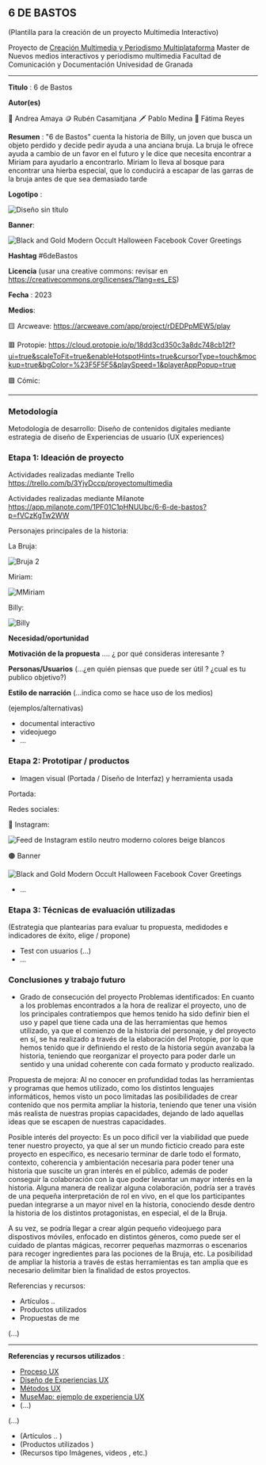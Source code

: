## 6 DE BASTOS

(Plantilla para la creación de un proyecto Multimedia Interactivo)

Proyecto de [Creación Multimedia y Periodismo Multiplataforma](https://github.com/mgea/PeriodismoMultimedia)
Master de Nuevos medios interactivos y periodismo multimedia
Facultad de Comunicación y Documentación
Univesidad de Granada  

----

**Titulo** : 6 de Bastos

**Autor(es)** 

👑 Andrea Amaya
🪙 Rubén Casamitjana
🗡️ Pablo Medina 
🐎 Fátima Reyes

**Resumen** : 
"6 de Bastos" cuenta la historia de Billy, un joven que busca un objeto perdido y decide pedir ayuda a una anciana bruja. La bruja le ofrece ayuda a cambio de un favor 
en el futuro y le dice que necesita encontrar a Miriam para ayudarlo a encontrarlo. Miriam lo lleva al bosque para encontrar una hierba especial, que lo conducirá a 
escapar de las garras de la bruja antes de que sea demasiado tarde

**Logotipo** : 

![Diseño sin título](https://user-images.githubusercontent.com/79904490/234327519-0c9da374-c6e1-454a-86ac-f2251c7c1b6c.png)


**Banner**: 

![Black and Gold Modern Occult Halloween Facebook Cover Greetings](https://user-images.githubusercontent.com/79904490/234327623-8a9a5b2d-457d-458c-8b79-06095e2a86bd.png)


**Hashtag** #6deBastos

**Licencia**    (usar una creative commons: revisar en https://creativecommons.org/licenses/?lang=es_ES) 

**Fecha** : 2023

**Medios**:

🟨 Arcweave: https://arcweave.com/app/project/rDEDPpMEW5/play 

🟥 Protopie: https://cloud.protopie.io/p/18dd3cd350c3a8dc748cb12f?ui=true&scaleToFit=true&enableHotspotHints=true&cursorType=touch&mockup=true&bgColor=%23F5F5F5&playSpeed=1&playerAppPopup=true 

🟪 Cómic: 


--- 

### Metodología

Metodología de desarrollo: Diseño de contenidos digitales mediante estrategia de diseño de Experiencias de usuario (UX experiences) 

### Etapa 1: Ideación de proyecto 

Actividades realizadas mediante Trello https://trello.com/b/3YjvDccp/proyectomultimedia

Actividades realizadas mediante Milanote https://app.milanote.com/1PF01C1pHNUUbc/6-6-de-bastos?p=fVCzKgTw2WW 

Personajes principales de la historia: 

La Bruja:

![Bruja 2](https://user-images.githubusercontent.com/79904490/234329318-804dbce9-1285-40d5-8ea1-1e0781c9c935.png)


Miriam:

![MMiriam](https://user-images.githubusercontent.com/79904490/234329239-43120adb-f85e-409c-952d-cff47d5f6189.png)


Billy:

![Billy](https://user-images.githubusercontent.com/79904490/234329183-937cd369-1e07-4e5b-922e-34999961e614.png)


**Necesidad/oportunidad** 

**Motivación de la propuesta** .... ¿ por qué consideras interesante ? 

**Personas/Usuarios**  (...¿en quién piensas que puede ser útil ? ¿cual es tu publico objetivo?) 

**Estilo de narración**  (...indica como se hace uso de los medios)  

(ejemplos/alternativas) 
* documental interactivo 
* videojuego 
* ... 



### Etapa 2: Prototipar / productos 

* Imagen visual (Portada / Diseño de Interfaz) y herramienta usada 

Portada:

Redes sociales:

🔵 Instagram:

![Feed de Instagram estilo neutro moderno colores beige blancos](https://user-images.githubusercontent.com/79904490/234328028-8cfef9a8-0d51-4e57-b8c6-85db096ff86e.png)

🟤 Banner 

![Black and Gold Modern Occult Halloween Facebook Cover Greetings](https://user-images.githubusercontent.com/79904490/234327623-8a9a5b2d-457d-458c-8b79-06095e2a86bd.png)

* ...

### Etapa 3: Técnicas de evaluación utilizadas

(Estrategia que plantearías para evaluar tu propuesta, medidodes e indicadores de éxito, elige / propone) 

* Test con usuarios (...) 
* ... 





### Conclusiones y trabajo futuro


* Grado de consecución del proyecto 
Problemas identificados:
En cuanto a los problemas encontrados a la hora de realizar el proyecto, uno de los principales contratiempos que hemos tenido ha sido definir bien el uso y papel que 
tiene cada una de las herramientas que hemos utilizado, ya que el comienzo de la historia del personaje, y del proyecto en sí, se ha realizado a través de la 
elaboración del Protopie, por lo que hemos tenido que ir definiendo el resto de la historia según avanzaba la historia, teniendo que reorganizar el proyecto para poder 
darle un sentido y una unidad coherente con cada formato y producto realizado.

Propuesta de mejora:
Al no conocer en profundidad todas las herramientas y programas que hemos utilizado, como los distintos lenguajes informáticos, hemos visto un poco limitadas las 
posibilidades de crear contenido que nos permita ampliar la historia, teniendo que tener una visión más realista de nuestras propias capacidades, dejando de lado 
aquellas ideas que se escapen de nuestras capacidades. 

Posible interés del proyecto:
Es un poco díficil ver la viabilidad que puede tener nuestro proyecto, ya que al ser un mundo ficticio creado para este proyecto en específico, es necesario terminar 
de darle todo el formato, contexto, coherencia y ambientación necesaria para poder tener una historia que suscite un gran interés en el público, además de poder 
conseguir la colaboración con la que poder levantar un mayor interés en la historia. Alguna manera de realizar alguna colaboración, podría ser a través de una pequeña 
interpretación de rol en vivo, en el que los participantes puedan integrarse a un mayor nivel en la historia, conociendo desde dentro la historia de los distintos 
protagonistas, en especial, el de la Bruja. 

A su vez, se podría llegar a crear algún pequeño videojuego para dispostivos móviles, enfocado en distintos géneros, como puede ser el cuidado de plantas mágicas,
recorrer pequeñas mazmorras o escenarios para recoger ingredientes para las pociones de la Bruja, etc. La posibilidad de ampliar la historia a través de estas
herramientas es tan amplia que es necesario delimitar bien la finalidad de estos proyectos.


Referencias y recursos: 

* Artículos ..  
* Productos utilizados  
* Propuestas de me

(...)






----

**Referencias y recursos utilizados** :

* [Proceso UX](https://uxmastery.com/resources/process/)
* [Diseño de Experiencias UX](http://www.nosolousabilidad.com/articulos/uxd.htm) 
* [Métodos UX](https://mgea.github.io/UX-DIU-Checklist/index.html) 
* [MuseMap: ejemplo de experiencia UX](https://blog.prototypr.io/musemap-street-art-app-ux-case-study-9bec6a99823b) 
* (...) 

(...)
* (Artículos ..  )
* (Productos utilizados ) 
* (Recursos tipo Imágenes, videos , etc.) 













